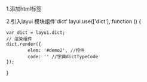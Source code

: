 1.添加html标签
<div id="demo1" class="xm-select-demo"></div>

2.引入layui 模块组件'dict'
layui.use(['dict'], function () {

    var dict = layui.dict;
    // 渲染组件
    dict.render({
            elem: '#demo2', //控件
            code: '' //字典dictTypeCode
    });

}

